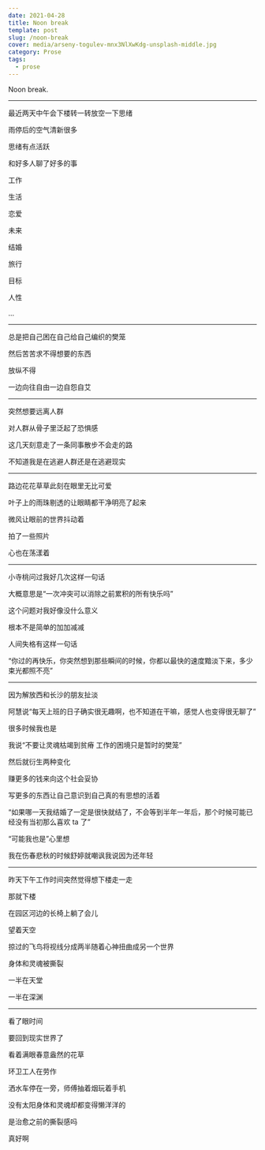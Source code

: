 ```yaml
---
date: 2021-04-28
title: Noon break
template: post
slug: /noon-break
cover: media/arseny-togulev-mnx3NlXwKdg-unsplash-middle.jpg
category: Prose
tags:
  - prose
---
```


Noon break.

---

最近两天中午会下楼转一转放空一下思绪

雨停后的空气清新很多

思绪有点活跃

和好多人聊了好多的事

工作

生活

恋爱

未来

结婚

旅行

目标

人性

...

---

总是把自己困在自己给自己编织的樊笼

然后苦苦求不得想要的东西

放纵不得

一边向往自由一边自怨自艾

---

突然想要远离人群

对人群从骨子里泛起了恐惧感

这几天刻意走了一条同事散步不会走的路

不知道我是在逃避人群还是在逃避现实

---

路边花花草草此刻在眼里无比可爱

叶子上的雨珠剔透的让眼睛都干净明亮了起来

微风让眼前的世界抖动着

拍了一些照片

心也在荡漾着

---

小寺桃问过我好几次这样一句话

大概意思是“一次冲突可以消除之前累积的所有快乐吗”

这个问题对我好像没什么意义

根本不是简单的加加减减

人间失格有这样一句话

“你过的再快乐，你突然想到那些瞬间的时候，你都以最快的速度黯淡下来，多少束光都照不亮”

---

因为解放西和长沙的朋友扯淡

阿慧说“每天上班的日子确实很无趣啊，也不知道在干嘛，感觉人也变得很无聊了”

很多时候我也是

我说“不要让灵魂枯竭到贫瘠 工作的困境只是暂时的樊笼”

然后就衍生两种变化

赚更多的钱来向这个社会妥协

写更多的东西让自己意识到自己真的有思想的活着

“如果哪一天我结婚了一定是很快就结了，不会等到半年一年后，那个时候可能已经没有当初那么喜欢 ta 了”

“可能我也是”心里想

我在伤春悲秋的时候舒婷就嘲讽我说因为还年轻

---

昨天下午工作时间突然觉得想下楼走一走

那就下楼

在园区河边的长椅上躺了会儿

望着天空

掠过的飞鸟将视线分成两半随着心神扭曲成另一个世界

身体和灵魂被撕裂

一半在天堂

一半在深渊

---

看了眼时间

要回到现实世界了

看着满眼春意盎然的花草

环卫工人在劳作

洒水车停在一旁，师傅抽着烟玩着手机

没有太阳身体和灵魂却都变得懒洋洋的

是治愈之前的撕裂感吗

真好啊
